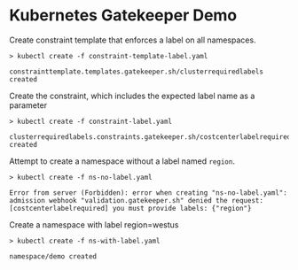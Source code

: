 # Kubernetes Gatekeeper Demo

Create constraint template that enforces a label on all namespaces.

```
> kubectl create -f constraint-template-label.yaml

constrainttemplate.templates.gatekeeper.sh/clusterrequiredlabels created
```

Create the constraint, which includes the expected label name as a parameter

```
> kubectl create -f constraint-label.yaml

clusterrequiredlabels.constraints.gatekeeper.sh/costcenterlabelrequired created
```

Attempt to create a namespace without a label named `region`.

```
> kubectl create -f ns-no-label.yaml

Error from server (Forbidden): error when creating "ns-no-label.yaml": admission webhook "validation.gatekeeper.sh" denied the request: [costcenterlabelrequired] you must provide labels: {"region"}
```

Create a namespace with label region=westus

```
> kubectl create -f ns-with-label.yaml

namespace/demo created
```